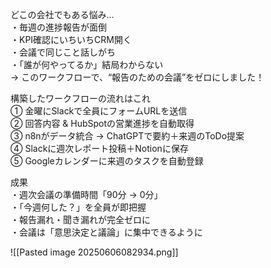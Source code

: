 どこの会社でもある悩み…  
・毎週の進捗報告が面倒  
・KPI確認にいちいちCRM開く  
・会議で同じこと話しがち  
・「誰が何やってるか」結局わからない  
→ このワークフローで、“報告のための会議”をゼロにしました！  
  
構築したワークフローの流れはこれ  
① 金曜にSlackで全員にフォームURLを送信  
② 回答内容 & HubSpotの営業進捗を自動取得  
③ n8nがデータ統合 → ChatGPTで要約＋来週のToDo提案  
④ Slackに週次レポート投稿＋Notionに保存  
⑤ Googleカレンダーに来週のタスクを自動登録  
  
成果  
・週次会議の準備時間「90分 → 0分」  
・「今週何した？」を全員が即把握  
・報告漏れ・聞き漏れが完全ゼロに  
・会議は「意思決定と議論」に集中できるように

![[Pasted image 20250606082934.png]]